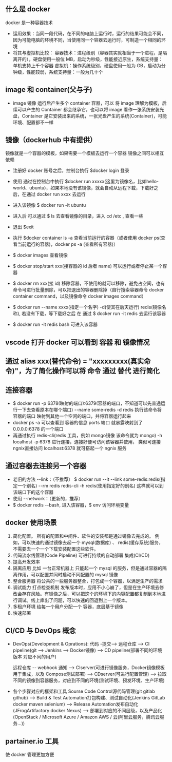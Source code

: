 ## 什么是 docker
docker 是一种容器技术
- 运用效果：当同一段代码，在不同的电脑上运行时，运行的结果可能会不同，因为可能电脑的环境不同，当使用同一个容器去运行时，可制造一个相同的环境
- 将其与虚拟机比较：
  容器技术：进程级别（容器其实就相当于一个进程，是隔离开的），硬盘使用一般位 MB，启动为秒级，性能接近原生，系统支持量：单机支持上千个容器
  虚拟机：操作系统级别，硬盘使用一般为 GB，启动为分钟级，性能较弱，系统支持量：一般为几十个

## image 和 container(父与子)
- image 镜像
  运行后产生多个 container 容器，可以 将 image 理解为模板，后续可以产生的 Container 都会继承它，也可以将 image 看作一张系统安装光盘，Container 是它安装出来的系统，一张光盘产生的系统(Container)，可能环境、配置都不一样

## 镜像（dockerhub 中有提供）
镜像就是一个容器的模板，如果需要一个模板去运行一个容器
镜像之间可以相互依赖
- 注册好 docker 账号之后，控制台执行 $docker login 登录
- 使用 通过在控制台中执行 $docker run xxxxx(这里为镜像名，比如hello-world、ubuntu)，如果本地没有该镜像，就会自动从远程下载，下载好之后，在通过 docker run xxxx 去运行
- 进入该镜像 $ docker run -it ubuntu
- 进入后 可以通过 $ ls 去查看镜像的目录，进入 cd /etc , 查看一些
- 退出 $exit
- 执行 $docker container ls -a 查看当前运行的容器（或者使用 docker ps(查看当前运行的容器)，docker ps -a (查看所有容器)）
- $ docker images 查看镜像
- $ docker stop/start xxx(接容器的 id 后者 name) 可以运行或者停止某一个容器

- $ docker rm xxx(接 id) 移除容器，不使用的就可以移除，避免占空间，也有命令可进行批量删除，可以把退出的容器删除掉（自行搜索容器命令 docker container command，以及镜像命令 docker images command）
- $ docker run --name  xxxx(指定一个名字) -d(使其在后天运行) redis(镜像名称), 若没有下载，等下载好之后 在 通过 $ docker run -it redis 去运行该容器
- $ docker run -it redis bash 可进入该容器

## vscode 打开 docker 可以看到 容器 和 镜像情况

## 通过 alias xxx(替代命令) = "xxxxxxxxx(真实命令)"，为了简化操作可以将 命令 通过 替代 进行简化

## 连接容器
- $ docker run -p 6378(映射的端口):6379(容器的端口，不知道可以先普通运行一下去查看原本在哪个端口) --name some-redis -d redis 执行该命令将 容器的端口 映射到其他一个空闲的端口，并将容器运行起来
- docker ps -a 可以查看到 容器的信息 ports 端口 就暴露映射到了 0.0.0.0:6378 的一个端口
- 再通过执行 redis-cli(redis 工具，例如 mongo镜像 该命令就为 mongo) -h localhost -p 6378 进行连接，连接好便可访问该容器并使用，
类似可连接ngnix直接访问 localhost:6378 就可搭起一个 ngnix 服务

## 通过容器去连接另一个容器
- 老旧的方法 --link：（不推荐）
  $ docker run --it --link some-redis:redis(指定一个别名) --rm redis redis-cli -h redis(使用指定好的别名)
  这样就可以到该端口下的这个容器
- 使用 --network：（更新的，推荐）
- $ docker redis --bash, 进入该容器，$ env 访问环境变量

## docker 使用场景
1. 简化配置。
  所有的配置和中间件、软件的安装都是通过镜像去完成的。
  例如，可以快速的通过镜像去起一个 mysql(数据库) 、 redis(缓存系统)服务，不需要去一个一个下载安装配置这些软件。
2. 代码流水线管理(Code Pipeline)
  可进行持续的自动部署 集成(CI/CD)
3. 提高开发效率
4. 隔离应用
  比如 一台正常机器上 只能起一个 mysql 的服务，但是通过容器的隔离作用，可以配置并同时启动不同配置的 mysql 镜像
5. 整合服务器
  将公共的一些服务器整合，打包成一个容器，以满足生产的需求
6. 调试能力
  打点检查机制
  发布版本时，应用不小心崩了，但是在生产环境去修改会存在风险。有镜像之后，可以把这个的环境下的内容配置都复制到本地进行调试。线上库出了问题，可以快速的回退到上一个版本。
7. 多租户环境
  给每一个用户分配一个 容器，底层基于镜像
8. 快速部署

## CI/CD 与 DevOps 概念
- DevOps(Development & Oprations):
  代码 -提交--> 远程仓库 --> CI pipeline(git --> Jenkins --> Docker镜像) --> CD pipeline(部署不同的环境 版本 对应不同的用户)

  远程仓库 -- webhook 通知 --> CIserver(可进行镜像服务，Docker镜像模板用于集成，以及 Compose测试部署) --> CDserver(可进行配置管理) --> 拉取不同的镜像到容器服务，对应到不同的环境(测试环境、预发环境、生产环境)

- 各个步骤对应的框架和工具
  Sourse Code Control源代码管理(git gitlab github) --> Build & Test Automation打包构建、测试自动化(Jenkins GitLab docker maven selenium) --> Release Automation发布自动化(JFrogArtifactory docker Nexus) --> 部署到对应的不同层级，以及产品化(OpenStack / Microsoft Azure / Amazon AWS / 云(阿里云服务，腾讯云服务...))

## partainer.io 工具
使 docker 管理更加方便

